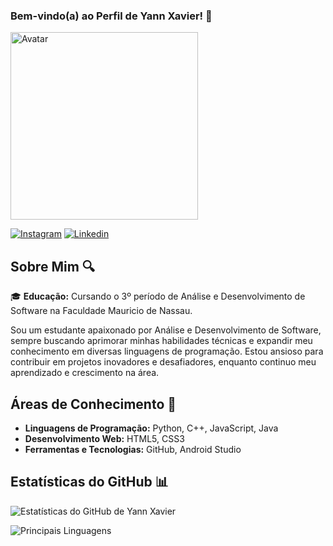 ### Bem-vindo(a) ao Perfil de Yann Xavier! 🚀

<img src="https://github.com/Yann-Xavier/IMG/blob/main/_4ca0d619-8f50-4491-914d-20cf7a320cbc.jpg?raw=true" width="300" height="300" title="Avatar">

[![Instagram](https://img.shields.io/badge/Instagram-E4405F?style=for-the-badge&logo=instagram&logoColor=white)](https://www.instagram.com/yann_xavierr)
[![Linkedin](https://img.shields.io/badge/LinkedIn-0077B5?style=for-the-badge&logo=linkedin&logoColor=white)](https://www.linkedin.com/in/yann-xavier-178b58b8)

## Sobre Mim 🔍

🎓 **Educação:** Cursando o 3º período de Análise e Desenvolvimento de Software na Faculdade Mauricio de Nassau.

Sou um estudante apaixonado por Análise e Desenvolvimento de Software, sempre buscando aprimorar minhas habilidades técnicas e expandir meu conhecimento em diversas linguagens de programação. Estou ansioso para contribuir em projetos inovadores e desafiadores, enquanto continuo meu aprendizado e crescimento na área.

## Áreas de Conhecimento 🚀

- **Linguagens de Programação:** Python, C++, JavaScript, Java
- **Desenvolvimento Web:** HTML5, CSS3
- **Ferramentas e Tecnologias:** GitHub, Android Studio

## Estatísticas do GitHub 📊

![Estatísticas do GitHub de Yann Xavier](https://github-readme-stats.vercel.app/api?username=Yann-Xavier&show_icons=true&theme=blueberry&locale=pt-br)

![Principais Linguagens](https://github-readme-stats.vercel.app/api/top-langs/?username=Yann-Xavier&layout=compact&theme=blueberry)

